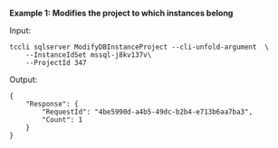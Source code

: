 **Example 1: Modifies the project to which instances belong**



Input: 

```
tccli sqlserver ModifyDBInstanceProject --cli-unfold-argument  \
    --InstanceIdSet mssql-j8kv137v\
    --ProjectId 347
```

Output: 
```
{
    "Response": {
        "RequestId": "4be5990d-a4b5-49dc-b2b4-e713b6aa7ba3",
        "Count": 1
    }
}
```

